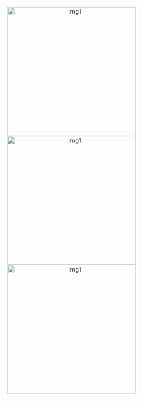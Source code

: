 [<div align="center"><img height="300" src="resources/Screenshot_1632257068.jpg" alt="img1"/></div>](resources/app-release.apk)
[<div align="center"><img height="300" src="resources/Screenshot_1632257113.jpg" alt="img1"/></div>](resources/app-release.apk)
[<div align="center"><img height="300" src="resources/Screenshot_1632257120.jpg" alt="img1"/></div>](resources/app-release.apk)

